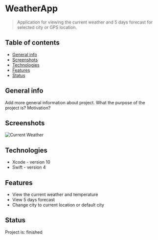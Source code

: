 # WeatherApp
> Application for viewing the current weather and 5 days forecast for selected city or GPS location.

## Table of contents
* [General info](#general-info)
* [Screenshots](#screenshots)
* [Technologies](#technologies)
* [Features](#features)
* [Status](#status)

## General info
Add more general information about project. What the purpose of the project is? Motivation?

## Screenshots
![Current Weather](http://i.imgur.com/a/tXQGPV4.jpg)

## Technologies
* Xcode - version 10
* Swift - version 4

## Features
* View the current weather and temperature
* View 5 days forecast
* Change city to current location or default city

## Status
Project is: finished
